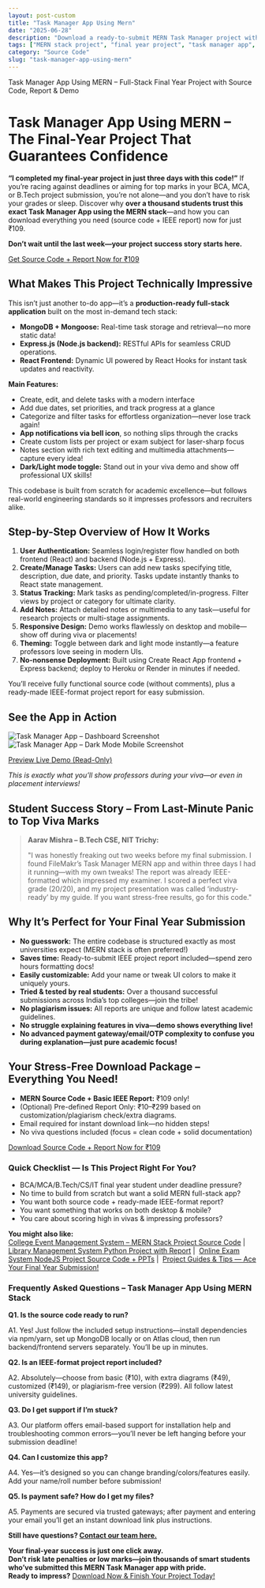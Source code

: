 ```yaml
---
layout: post-custom
title: "Task Manager App Using Mern"
date: "2025-06-28"
description: "Download a ready-to-submit MERN Task Manager project with IEEE report. Perfect for BCA, MCA, B.Tech final-year students. Finish fast & score high!"
tags: ["MERN stack project", "final year project", "task manager app", "MERN source code", "IEEE report", "BCA final year project", "MCA final year project", "B.Tech final year project", "React project", "Node.js project"]
category: "Source Code"
slug: "task-manager-app-using-mern"
---
```


Task Manager App Using MERN – Full-Stack Final Year Project with Source Code, Report & Demo

Task Manager App Using MERN – The Final-Year Project That Guarantees Confidence
===============================================================================

**“I completed my final-year project in just three days with this code!”** If you’re racing against deadlines or aiming for top marks in your BCA, MCA, or B.Tech project submission, you’re not alone—and you don’t have to risk your grades or sleep. Discover why **over a thousand students trust this exact Task Manager App using the MERN stack**—and how you can download everything you need (source code + IEEE report) now for just ₹109.

**Don’t wait until the last week—your project success story starts here.**

[Get Source Code + Report Now for ₹109](#download)

What Makes This Project Technically Impressive
----------------------------------------------

This isn’t just another to-do app—it’s a **production-ready full-stack application** built on the most in-demand tech stack:

*   **MongoDB + Mongoose:** Real-time task storage and retrieval—no more static data!
*   **Express.js (Node.js backend):** RESTful APIs for seamless CRUD operations.
*   **React Frontend:** Dynamic UI powered by React Hooks for instant task updates and reactivity.

**Main Features:**

*   Create, edit, and delete tasks with a modern interface
*   Add due dates, set priorities, and track progress at a glance
*   Categorize and filter tasks for effortless organization—never lose track again!
*   **App notifications via bell icon**, so nothing slips through the cracks
*   Create custom lists per project or exam subject for laser-sharp focus
*   Notes section with rich text editing and multimedia attachments—capture every idea!
*   **Dark/Light mode toggle:** Stand out in your viva demo and show off professional UX skills!

This codebase is built from scratch for academic excellence—but follows real-world engineering standards so it impresses professors and recruiters alike.

Step-by-Step Overview of How It Works
-------------------------------------

1.  **User Authentication:** Seamless login/register flow handled on both frontend (React) and backend (Node.js + Express).
2.  **Create/Manage Tasks:** Users can add new tasks specifying title, description, due date, and priority. Tasks update instantly thanks to React state management.
3.  **Status Tracking:** Mark tasks as pending/completed/in-progress. Filter views by project or category for ultimate clarity.
4.  **Add Notes:** Attach detailed notes or multimedia to any task—useful for research projects or multi-stage assignments.
5.  **Responsive Design:** Demo works flawlessly on desktop and mobile—show off during viva or placements!
6.  **Theming:** Toggle between dark and light mode instantly—a feature professors love seeing in modern UIs.
7.  **No-nonsense Deployment:** Built using Create React App frontend + Express backend; deploy to Heroku or Render in minutes if needed.

You’ll receive fully functional source code (without comments), plus a ready-made IEEE-format project report for easy submission.

See the App in Action
---------------------

![Task Manager App – Dashboard Screenshot](http://res.cloudinary.com/dggf8vl9p/image/upload/v1708276392/tzkdu65hdiute24snw5z.avif) ![Task Manager App – Dark Mode Mobile Screenshot](http://res.cloudinary.com/dggf8vl9p/image/upload/v1708276392/tqsplmpjrkto7wokdopq.avif)

[Preview Live Demo (Read-Only)](https://www.filemakr.com/task-manager-app-using-mern/source-code)

_This is exactly what you’ll show professors during your viva—or even in placement interviews!_

Student Success Story – From Last-Minute Panic to Top Viva Marks
----------------------------------------------------------------

> **Aarav Mishra – B.Tech CSE, NIT Trichy:**
> 
> "I was honestly freaking out two weeks before my final submission. I found FileMakr’s Task Manager MERN app and within three days I had it running—with my own tweaks! The report was already IEEE-formatted which impressed my examiner. I scored a perfect viva grade (20/20), and my project presentation was called ‘industry-ready’ by my guide. If you want stress-free results, go for this code."

Why It’s Perfect for Your Final Year Submission
-----------------------------------------------

*   **No guesswork:** The entire codebase is structured exactly as most universities expect (MERN stack is often preferred!)
*   **Saves time:** Ready-to-submit IEEE project report included—spend zero hours formatting docs!
*   **Easily customizable:** Add your name or tweak UI colors to make it uniquely yours.
*   **Tried & tested by real students:** Over a thousand successful submissions across India’s top colleges—join the tribe!
*   **No plagiarism issues:** All reports are unique and follow latest academic guidelines.
*   **No struggle explaining features in viva—demo shows everything live!**
*   **No advanced payment gateway/email/OTP complexity to confuse you during explanation—just pure academic focus!**

Your Stress-Free Download Package – Everything You Need!
--------------------------------------------------------

*   **MERN Source Code + Basic IEEE Report:** ₹109 only!
*   (Optional) Pre-defined Report Only: ₹10–₹299 based on customization/plagiarism check/extra diagrams.
*   Email required for instant download link—no hidden steps!
*   No viva questions included (focus = clean code + solid documentation)

[Download Source Code + Report Now for ₹109](https://www.filemakr.com/task-manager-app-using-mern/source-code)

### Quick Checklist — Is This Project Right For You?

*   BCA/MCA/B.Tech/CS/IT final year student under deadline pressure?
*   No time to build from scratch but want a solid MERN full-stack app?
*   You want both source code + ready-made IEEE-format report?
*   You want something that works on both desktop & mobile?
*   You care about scoring high in vivas & impressing professors?

**You might also like:**  
[College Event Management System – MERN Stack Project Source Code](/college-event-management-system-mern) |  [Library Management System Python Project with Report](/library-management-system-python) |  [Online Exam System NodeJS Project Source Code + PPTs](/online-exam-system-nodejs) |  [Project Guides & Tips — Ace Your Final Year Submission!](/project-guides-and-tips)

### Frequently Asked Questions – Task Manager App Using MERN Stack

**Q1. Is the source code ready to run?**

A1. Yes! Just follow the included setup instructions—install dependencies via npm/yarn, set up MongoDB locally or on Atlas cloud, then run backend/frontend servers separately. You’ll be up in minutes.

**Q2. Is an IEEE-format project report included?**

A2. Absolutely—choose from basic (₹10), with extra diagrams (₹49), customized (₹149), or plagiarism-free version (₹299). All follow latest university guidelines.

**Q3. Do I get support if I’m stuck?**

A3. Our platform offers email-based support for installation help and troubleshooting common errors—you’ll never be left hanging before your submission deadline!

**Q4. Can I customize this app?**

A4. Yes—it’s designed so you can change branding/colors/features easily. Add your name/roll number before submission!

**Q5. Is payment safe? How do I get my files?**

A5. Payments are secured via trusted gateways; after payment and entering your email you’ll get an instant download link plus instructions.

**Still have questions? [Contact our team here.](/contact-us)**

**Your final-year success is just one click away.  
Don’t risk late penalties or low marks—join thousands of smart students who’ve submitted this MERN Task Manager app with pride.  
Ready to impress?** [Download Now & Finish Your Project Today!](#download)
